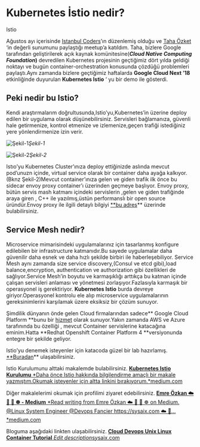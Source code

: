 
# Kubernetes İstio nedir?

Istio

Ağustos ayı içerisinde [Istanbul Coders](https://www.meetup.com/tr-TR/Istanbul-Hackers/)’ın düzenlemiş olduğu ve [Taha Özket](https://www.linkedin.com/in/tahaozket) ‘in değerli sunumunu paylaştığı meetup’a katıldım. Taha, bizlere Google tarafından geliştirilerek açık kaynak komünitesine(***Cloud Native Computing Foundation*)** devredilen Kubernetes projesinin geçtiğimiz dört yılda geldiği noktayı ve bugün container-orchestration konusunda çözdüğü problemleri paylaştı.Aynı zamanda bizlere geçtiğimiz haftalarda **Google Cloud Next ’18** etkinliğinde duyurulan **Kubernetes Istio** ‘ yu bir demo ile gösterdi.

## Peki nedir bu Istio?

Kendi araştırmalarım doğrultusunda,Istio’yu,Kubernetes’in üzerine deploy edilen bir uygulama olarak düşünebilirsiniz. Servisleri bağlamanıza, güvenli hale getirmenize, kontrol etmenize ve izlemenize,geçen trafiği istediğiniz yere yönlendirmenize izin verir.

![Şekil-1](https://cdn-images-1.medium.com/max/2534/1*Xm9AL_hq3EgDOhdPe-tnNw.png)*Şekil-1*

![Şekil-2](https://cdn-images-1.medium.com/max/8064/1*k_yxUeu8VLr7nxtBcrMSwA@2x.jpeg)*Şekil-2*

Istıo’yu Kubernetes Cluster’ınıza deploy ettiğinizde aslında mevcut pod’unuzn içinde, virtual service olarak bir container daha ayağa kalkıyor.(Bknz Şekil-2)Mevcut container’ınıza gelen ve giden trafik ilk önce bu sidecar envoy proxy container’ı üzerinden geçmeye başlıyor. Envoy proxy, bütün servis mash katmanı içindeki servislerin ,gelen ve giden trafiğinde araya giren , C++ ile yazılmış,üstün performanslı bir open source üründür.Envoy proxy ile ilgili detaylı bilgiyi [**bu adres](https://www.envoyproxy.io)** üzerinde bulabilirsiniz.

## **Service Mesh nedir?**

Microservice mimarisindeki uygulamalarınız için tasarlanmış konfigure edilebilen bir infrastructure katmanıdır.Bu sayede uygulamalar daha güvenilir daha esnek ve daha hızlı şekilde birbiri ile haberleşebiliyor. Service Mesh aynı zamanda size service discovery,(Consul ve etcd gibi),load balance,encryption, authentication ve authorization gibi özellikleri de sağlıyor.Service Mesh’in boyutu ve karmaşıklığı arttıkça bu katman içinde çalışan servisleri anlaması ve yönetmesi zorlaşıyor.Fazlasıyla karmaşık bir operasyonel iş gerektiriyor. **Kubernetes Istio** burda devreye giriyor.Operasyonel kontrolu ele alıp microservice uygulamalarının gereksinimlerini karşılamak üzere eksiksiz bir çözüm sunuyor.

Şimdilik dünyanın önde gelen Cloud firmalarından sadece** Google Cloud Platform **bunu bir [hizmet](https://cloud.google.com/istio/) olarak sunuyor.Yakın zamanda AWS ve Azure tarafınında bu özelliği , mevcut Container servislerine katacağına eminim.Hatta **Redhat Openshift Container Platform 4 **versiyonunda entegre bir şekilde geliyor.

Istio’yu denemek isteyenler için katacoda güzel bir lab hazırlamış. [**Buradan](https://www.katacoda.com/courses/istio/deploy-istio-on-kubernetes)** ulaşabilirsiniz.

Istio Kurulumunu alttaki makalemde bulabilirsiniz.
[**Kubernetes Istio Kurulumu**
*Daha önce Istio hakkında bilgilendirme amaçlı bir makale yazmıştım.Okumak isteyenler için altta linkini bırakıyorum.*medium.com](https://medium.com/devopsturkiye/https-medium-com-emreozkan-kubernetes-istio-kurulumu-777d1d3840dc)

Diğer makalelerimi okumak için profilimi ziyaret edebilirsiniz.
[**Emre Özkan ☁️ 🐧 🐳 ☸️ - Medium**
*Read writing from Emre Özkan ☁️ 🐧 🐳 ☸️ on Medium. @Linux System Engineer @Devops Fancier https://sysaix.com ☁️ 🐧…*medium.com](https://medium.com/@emreozkan)

Bloguma aşağıdaki linkten ulaşabilirsiniz.
[**Cloud Devops Unix Linux Container Tutorial**
*Edit description*sysaix.com](https://sysaix.com)
